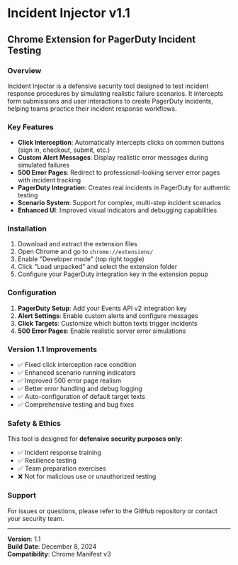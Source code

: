 # Incident Injector v1.1

## Chrome Extension for PagerDuty Incident Testing

### Overview
Incident Injector is a defensive security tool designed to test incident response procedures by simulating realistic failure scenarios. It intercepts form submissions and user interactions to create PagerDuty incidents, helping teams practice their incident response workflows.

### Key Features
- **Click Interception**: Automatically intercepts clicks on common buttons (sign in, checkout, submit, etc.)
- **Custom Alert Messages**: Display realistic error messages during simulated failures
- **500 Error Pages**: Redirect to professional-looking server error pages with incident tracking
- **PagerDuty Integration**: Creates real incidents in PagerDuty for authentic testing
- **Scenario System**: Support for complex, multi-step incident scenarios
- **Enhanced UI**: Improved visual indicators and debugging capabilities

### Installation
1. Download and extract the extension files
2. Open Chrome and go to `chrome://extensions/`
3. Enable "Developer mode" (top right toggle)
4. Click "Load unpacked" and select the extension folder
5. Configure your PagerDuty integration key in the extension popup

### Configuration
1. **PagerDuty Setup**: Add your Events API v2 integration key
2. **Alert Settings**: Enable custom alerts and configure messages
3. **Click Targets**: Customize which button texts trigger incidents
4. **500 Error Pages**: Enable realistic server error simulations

### Version 1.1 Improvements
- ✅ Fixed click interception race condition
- ✅ Enhanced scenario running indicators
- ✅ Improved 500 error page realism
- ✅ Better error handling and debug logging
- ✅ Auto-configuration of default target texts
- ✅ Comprehensive testing and bug fixes

### Safety & Ethics
This tool is designed for **defensive security purposes only**:
- ✅ Incident response training
- ✅ Resilience testing
- ✅ Team preparation exercises
- ❌ Not for malicious use or unauthorized testing

### Support
For issues or questions, please refer to the GitHub repository or contact your security team.

---
**Version**: 1.1  
**Build Date**: December 8, 2024  
**Compatibility**: Chrome Manifest v3